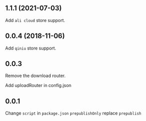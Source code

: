 ## 1.1.1 (2021-07-03)
Add `ali cloud` store support.

## 0.0.4 (2018-11-06)
Add `qiniu` store support.

## 0.0.3

Remove the download router.

Add uploadRouter in config.json
## 0.0.1

Change `script` in `package.json`
`prepublishOnly` replace `prepublish`